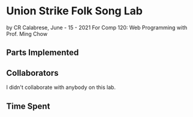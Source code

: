 # Union Strike Folk Song Lab

by CR Calabrese, June - 15 - 2021
For Comp 120: Web Programming with Prof. Ming Chow

## Parts Implemented

## Collaborators
I didn't collaborate with anybody on this lab.

## Time Spent

